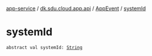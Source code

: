 [app-service](../../index.md) / [dk.sdu.cloud.app.api](../index.md) / [AppEvent](index.md) / [systemId](./system-id.md)

# systemId

`abstract val systemId: `[`String`](https://kotlinlang.org/api/latest/jvm/stdlib/kotlin/-string/index.html)